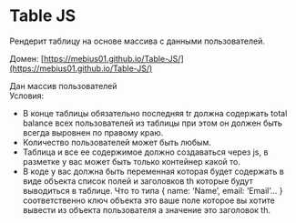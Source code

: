 # Table JS

Рендерит таблицу на основе массива с данными пользователей.

Домен: [https://mebius01.github.io/Table-JS/](https://mebius01.github.io/Table-JS/)

Дан массив пользователей  
Условия:

- В конце таблицы обязательно последняя tr должна содержать total balance всех пользователей из таблицы при этом он должен быть всегда выровнен по правому краю.
- Количество пользователей может быть любым.
- Таблица и все ее содержимое должно создаваться через js, в разметке у вас может быть только контейнер какой то.
- В коде у вас должна быть переменная которая будет содержать в виде объекта список полей и заголовков th которые будут выводиться в таблице. Что то типа { name: ‘Name’, email: ‘Email’... } соответственно ключ объекта это ваше поле которое вы хотите вывести из объекта пользователя а значение это заголовок th.
